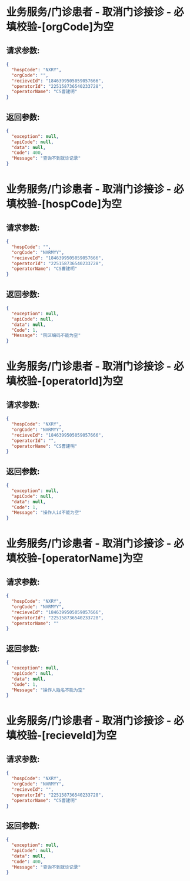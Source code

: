
# 业务服务/门诊患者 - 取消门诊接诊 - 必填校验-[orgCode]为空
## 请求参数:
``` json
{
  "hospCode": "NXRY",
  "orgCode": "",
  "recieveId": "1846399505059057666",
  "operatorId": "225158736540233728",
  "operatorName": "CS曹建明"
}
```
## 返回参数:
``` json
{
  "exception": null,
  "apiCode": null,
  "data": null,
  "Code": 400,
  "Message": "查询不到就诊记录"
}
```
# 业务服务/门诊患者 - 取消门诊接诊 - 必填校验-[hospCode]为空
## 请求参数:
``` json
{
  "hospCode": "",
  "orgCode": "NXRMYY",
  "recieveId": "1846399505059057666",
  "operatorId": "225158736540233728",
  "operatorName": "CS曹建明"
}
```
## 返回参数:
``` json
{
  "exception": null,
  "apiCode": null,
  "data": null,
  "Code": 1,
  "Message": "院区编码不能为空"
}
```
# 业务服务/门诊患者 - 取消门诊接诊 - 必填校验-[operatorId]为空
## 请求参数:
``` json
{
  "hospCode": "NXRY",
  "orgCode": "NXRMYY",
  "recieveId": "1846399505059057666",
  "operatorId": "",
  "operatorName": "CS曹建明"
}
```
## 返回参数:
``` json
{
  "exception": null,
  "apiCode": null,
  "data": null,
  "Code": 1,
  "Message": "操作人id不能为空"
}
```
# 业务服务/门诊患者 - 取消门诊接诊 - 必填校验-[operatorName]为空
## 请求参数:
``` json
{
  "hospCode": "NXRY",
  "orgCode": "NXRMYY",
  "recieveId": "1846399505059057666",
  "operatorId": "225158736540233728",
  "operatorName": ""
}
```
## 返回参数:
``` json
{
  "exception": null,
  "apiCode": null,
  "data": null,
  "Code": 1,
  "Message": "操作人姓名不能为空"
}
```
# 业务服务/门诊患者 - 取消门诊接诊 - 必填校验-[recieveId]为空
## 请求参数:
``` json
{
  "hospCode": "NXRY",
  "orgCode": "NXRMYY",
  "recieveId": "",
  "operatorId": "225158736540233728",
  "operatorName": "CS曹建明"
}
```
## 返回参数:
``` json
{
  "exception": null,
  "apiCode": null,
  "data": null,
  "Code": 400,
  "Message": "查询不到就诊记录"
}
```